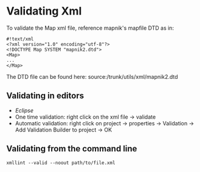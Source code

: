 <!-- Name: ValidatingXml -->
<!-- Version: 3 -->
<!-- Last-Modified: 2011/01/06 08:35:39 -->
<!-- Author: phispi -->
# Validating Xml

To validate the Map xml file, reference mapnik's mapfile DTD as in:

    #!text/xml
    <?xml version="1.0" encoding="utf-8"?>
    <!DOCTYPE Map SYSTEM "mapnik2.dtd">
    <Map>
    ...
    </Map>

The DTD file can be found here: source:/trunk/utils/xml/mapnik2.dtd


## Validating in editors

 * *Eclipse*
  * One time validation: right click on the xml file -> validate
  * Automatic validation: right click on project -> properties -> Validation -> Add Validation Builder to project -> OK


## Validating from the command line


    xmllint --valid --noout path/to/file.xml